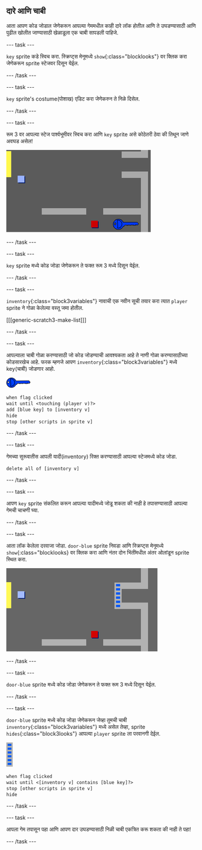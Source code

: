 ## दारे आणि चाबी

आता आपण कोड जोडाल जेणेकरून आपल्या गेममधील काही दारे लॉक होतील आणि ते उघडण्यासाठी आणि पुढील खोलीत जाण्यासाठी खेळाडूला एक चाबी सापडली पाहिजे.

\--- task \---

`key` sprite कडे स्विच करा. स्क्रिप्ट्स मेनूमध्ये `show`{:class="blocklooks"} वर क्लिक करा जेणेकरून sprite स्टेजवर दिसून येईल.

\--- /task \---

\--- task \---

`key` sprite's costume(पोशाख) एडिट करा जेणेकरुन ते निळे दिसेल.

\--- /task \---

\--- task \---

रूम 3 वर आपल्या स्टेज पार्श्वभूमीवर स्विच करा आणि `key` sprite असे कोठेतरी ठेवा की तिथून जाणे अवघड असेल!

![screenshot](images/world-key.png)

\--- /task \---

\--- task \---

`key` sprite मध्ये कोड जोडा जेणेकरून ते फक्त रूम 3 मध्ये दिसून येईल.

\--- /task \---

\--- task \---

`inventory`{:class="block3variables"} नावाची एक नवीन सूची तयार करा त्यात `player` sprite ने गोळा केलेल्या वस्तू जमा होतील.

[[[generic-scratch3-make-list]]]

\--- /task \---

\--- task \---

आपल्याला चाबी गोळा करण्यासाठी जो कोड जोडण्याची आवश्यकता आहे ते नाणी गोळा करण्यासाठीच्या कोडसारखेच आहे. फरक म्हणजे आपण `inventory`{:class="block3variables"} मध्ये key(चाबी) जोडणार आहो.

![key](images/key.png)

```blocks3
when flag clicked
wait until <touching (player v)?>
add [blue key] to [inventory v]
hide
stop [other scripts in sprite v]
```

\--- /task \---

\--- task \---

गेमच्या सुरूवातीस आपली यादी(inventory) रिक्त करण्यासाठी आपल्या स्टेजमध्ये कोड जोडा.

```blocks3
delete all of [inventory v]
```

\--- /task \---

\--- task \---

आपण `key` sprite संकलित करून आपल्या यादीमध्ये जोडू शकता की नाही हे तपासण्यासाठी आपल्या गेमची चाचणी घ्या.

\--- /task \---

\--- task \---

आता लॉक केलेला दरवाजा जोडा. `door-blue` sprite निवडा आणि स्क्रिप्ट्स मेनूमध्ये `show`{:class="blocklooks} वर क्लिक करा आणि नंतर दोन भिंतींमधील अंतर ओलांडून sprite स्थित करा.

![screenshot](images/world-door.png)

\--- /task \---

\--- task \---

`door-blue` sprite मध्ये कोड जोडा जेणेकरून ते फक्त रूम 3 मध्ये दिसून येईल.

\--- /task \---

\--- task \---

`door-blue` sprite मध्ये कोड जोडा जेणेकरून जेव्हा तुमची चाबी `inventory`{:class="block3variables"} मध्ये असेल तेव्हा, sprite `hides`{:class="block3looks"} आपल्या `player` sprite ला परवानगी देईल.

![door](images/door.png)

```blocks3
when flag clicked
wait until <[inventory v] contains [blue key]?>
stop [other scripts in sprite v]
hide
```

\--- /task \---

\--- task \---

आपला गेम तपासून पहा आणि आपण दार उघडण्यासाठी निळी चाबी एकत्रित करू शकता की नाही ते पहा!

\--- /task \---
